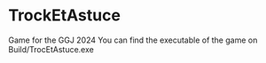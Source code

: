 # TrockEtAstuce
 Game for the GGJ 2024
 You can find the executable of the game on Build/TrocEtAstuce.exe
